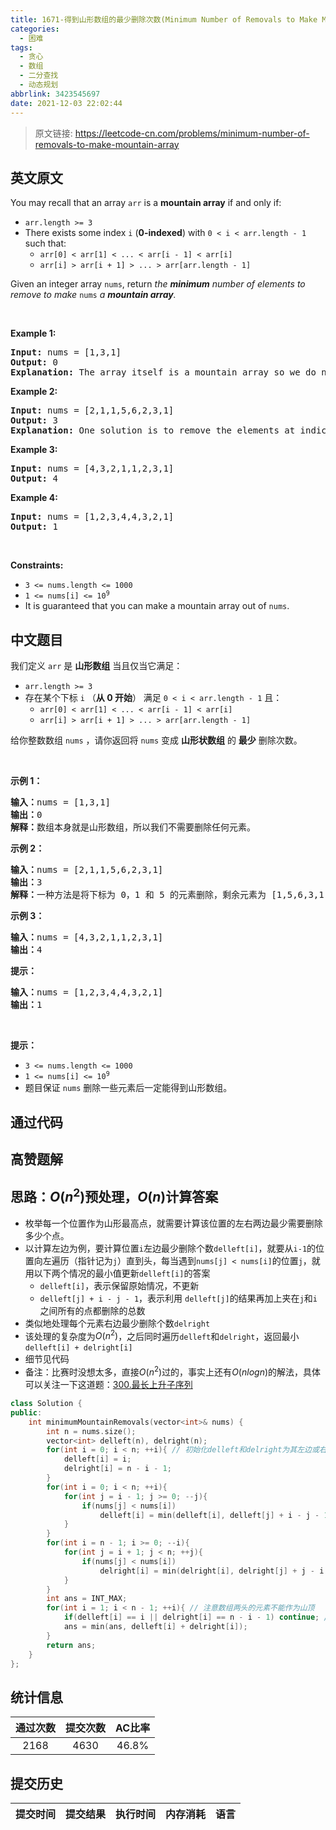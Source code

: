 ```yaml
---
title: 1671-得到山形数组的最少删除次数(Minimum Number of Removals to Make Mountain Array)
categories:
  - 困难
tags:
  - 贪心
  - 数组
  - 二分查找
  - 动态规划
abbrlink: 3423545697
date: 2021-12-03 22:02:44
---
```


> 原文链接: https://leetcode-cn.com/problems/minimum-number-of-removals-to-make-mountain-array


## 英文原文
<div><p>You may recall that an array <code>arr</code> is a <strong>mountain array</strong> if and only if:</p>

<ul>
	<li><code>arr.length &gt;= 3</code></li>
	<li>There exists some index <code>i</code> (<strong>0-indexed</strong>) with <code>0 &lt; i &lt; arr.length - 1</code> such that:
	<ul>
		<li><code>arr[0] &lt; arr[1] &lt; ... &lt; arr[i - 1] &lt; arr[i]</code></li>
		<li><code>arr[i] &gt; arr[i + 1] &gt; ... &gt; arr[arr.length - 1]</code></li>
	</ul>
	</li>
</ul>

<p>Given an integer array <code>nums</code>​​​, return <em>the <strong>minimum</strong> number of elements to remove to make </em><code>nums<em>​​​</em></code><em> </em><em>a <strong>mountain array</strong>.</em></p>

<p>&nbsp;</p>
<p><strong>Example 1:</strong></p>

<pre>
<strong>Input:</strong> nums = [1,3,1]
<strong>Output:</strong> 0
<strong>Explanation:</strong> The array itself is a mountain array so we do not need to remove any elements.
</pre>

<p><strong>Example 2:</strong></p>

<pre>
<strong>Input:</strong> nums = [2,1,1,5,6,2,3,1]
<strong>Output:</strong> 3
<strong>Explanation:</strong> One solution is to remove the elements at indices 0, 1, and 5, making the array nums = [1,5,6,3,1].
</pre>

<p><strong>Example 3:</strong></p>

<pre>
<strong>Input:</strong> nums = [4,3,2,1,1,2,3,1]
<strong>Output:</strong> 4
</pre>

<p><strong>Example 4:</strong></p>

<pre>
<strong>Input:</strong> nums = [1,2,3,4,4,3,2,1]
<strong>Output:</strong> 1
</pre>

<p>&nbsp;</p>
<p><strong>Constraints:</strong></p>

<ul>
	<li><code>3 &lt;= nums.length &lt;= 1000</code></li>
	<li><code>1 &lt;= nums[i] &lt;= 10<sup>9</sup></code></li>
	<li>It is guaranteed that you can make a mountain array out of <code>nums</code>.</li>
</ul>
</div>

## 中文题目
<div><p>我们定义 <code>arr</code> 是 <b>山形数组</b> 当且仅当它满足：</p>

<ul>
	<li><code>arr.length &gt;= 3</code></li>
	<li>存在某个下标 <code>i</code> （<strong>从 0 开始</strong>） 满足 <code>0 &lt; i &lt; arr.length - 1</code> 且：
	<ul>
		<li><code>arr[0] &lt; arr[1] &lt; ... &lt; arr[i - 1] &lt; arr[i]</code></li>
		<li><code>arr[i] &gt; arr[i + 1] &gt; ... &gt; arr[arr.length - 1]</code></li>
	</ul>
	</li>
</ul>

<p>给你整数数组 <code>nums</code>​ ，请你返回将 <code>nums</code> 变成 <strong>山形状数组</strong> 的​ <strong>最少</strong> 删除次数。</p>

<p> </p>

<p><strong>示例 1：</strong></p>

<pre><b>输入：</b>nums = [1,3,1]
<b>输出：</b>0
<b>解释：</b>数组本身就是山形数组，所以我们不需要删除任何元素。
</pre>

<p><strong>示例 2：</strong></p>

<pre><b>输入：</b>nums = [2,1,1,5,6,2,3,1]
<b>输出：</b>3
<b>解释：</b>一种方法是将下标为 0，1 和 5 的元素删除，剩余元素为 [1,5,6,3,1] ，是山形数组。
</pre>

<p><strong>示例 3：</strong></p>

<pre><b>输入：</b>nums = [4,3,2,1,1,2,3,1]
<b>输出：</b>4
</pre>

<p><strong>提示：</strong></p>

<pre><b>输入：</b>nums = [1,2,3,4,4,3,2,1]
<b>输出：</b>1
</pre>

<p> </p>

<p><strong>提示：</strong></p>

<ul>
	<li><code>3 &lt;= nums.length &lt;= 1000</code></li>
	<li><code>1 &lt;= nums[i] &lt;= 10<sup>9</sup></code></li>
	<li>题目保证 <code>nums</code> 删除一些元素后一定能得到山形数组。</li>
</ul>
</div>

## 通过代码
<RecoDemo>
</RecoDemo>


## 高赞题解
## 思路：$O(n^2)$预处理，$O(n)$计算答案

- 枚举每一个位置作为山形最高点，就需要计算该位置的左右两边最少需要删除多少个点。
- 以计算左边为例，要计算位置`i`左边最少删除个数`delleft[i]`，就要从`i-1`的位置向左遍历（指针记为`j`）直到头，每当遇到`nums[j] < nums[i]`的位置`j`，就用以下两个情况的最小值更新`delleft[i]`的答案
    - `delleft[i]`，表示保留原始情况，不更新
    - `delleft[j] + i - j - 1`，表示利用 `delleft[j]`的结果再加上夹在`j`和`i`之间所有的点都删除的总数
- 类似地处理每个元素右边最少删除个数`delright`
- 该处理的复杂度为$O(n^2)$，之后同时遍历`delleft`和`delright`，返回最小`delleft[i] + delright[i]`
- 细节见代码
- 备注：比赛时没想太多，直接$O(n^2)$过的，事实上还有$O(nlogn)$的解法，具体可以关注一下这道题：[300.最长上升子序列](https://leetcode-cn.com/problems/longest-increasing-subsequence/)
```c++
class Solution {
public:
    int minimumMountainRemovals(vector<int>& nums) {
        int n = nums.size();
        vector<int> delleft(n), delright(n);
        for(int i = 0; i < n; ++i){ // 初始化delleft和delright为其左边或右边点的个数
            delleft[i] = i;
            delright[i] = n - i - 1;
        }
        for(int i = 0; i < n; ++i){
            for(int j = i - 1; j >= 0; --j){
                if(nums[j] < nums[i]) 
                    delleft[i] = min(delleft[i], delleft[j] + i - j - 1);
            }
        }
        for(int i = n - 1; i >= 0; --i){
            for(int j = i + 1; j < n; ++j){
                if(nums[j] < nums[i]) 
                    delright[i] = min(delright[i], delright[j] + j - i - 1);
            }
        }
        int ans = INT_MAX;
        for(int i = 1; i < n - 1; ++i){ // 注意数组两头的元素不能作为山顶
            if(delleft[i] == i || delright[i] == n - i - 1) continue; // 某点左边或者右边全删除完的不能作为山顶
            ans = min(ans, delleft[i] + delright[i]);
        }
        return ans;
    }
};
```

## 统计信息
| 通过次数 | 提交次数 | AC比率 |
| :------: | :------: | :------: |
|    2168    |    4630    |   46.8%   |

## 提交历史
| 提交时间 | 提交结果 | 执行时间 |  内存消耗  | 语言 |
| :------: | :------: | :------: | :--------: | :--------: |
